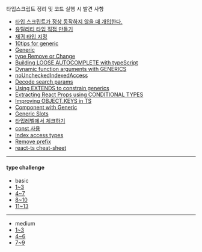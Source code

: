 타입스크립트 정리 및 코드 실행 시 발견 사항

- [타입 스크립트가 정상 동작하지 않을 때 개입한다.](./pages/2024-09-16.md)
- [유틸리티 타입 직접 만들기](./pages/2024-09-20.md)
- [재귀 타입 지정](./pages/2024-09-23.md)
- [10tips for generic](./pages/10tipsForGeneric.ts)
- [Generic](./pages/Generic.md)
- [type Remove or Change](./pages/typeRemoveOrChange.md)
- [Building LOOSE AUTOCOMPLETE with typeScript](./pages/looseAutoComplete.md)
- [Dynamic function arguments with GENERICS](./pages/dynamicfunctionWithGenerics.md)
- [noUncheckedIndexedAccess](./pages/noUncheckedIndexedAccess.md)
- [Decode search params](./pages/decodeSearchParams.md)
- [Using EXTENDS to constrain generics](./pages/usingExtneds.md)
- [Extracting React Props using CONDITIONAL TYPES](./pages/ExtractingReactProps.md)
- [Improving OBJECT.KEYS in TS](./pages/ObjectKeys.md)
- [Component with Generic](./pages/ComponentWithGeneric.md)
- [Generic Slots](./pages/GenericSlots.md)
- [타입레벨에서 체크하기](./pages/DeepPartial.md)
- [const 사용](./pages/const.md)
- [Index access types](./pages/indexAccessType.md)
- [Remove prefix](./pages/RemovePrefix.md)
- [react-ts cheat-sheet](https://react-typescript-cheatsheet.netlify.app/docs/basic/getting-started/basic_type_example)

---

#### type challenge

- basic
- [1~3](./challenge/basic1~3.md)
- [4~7](./challenge/basic4~7.md)
- [8~10](./challenge/basic8~10.md)
- [11~13](./challenge/basic11~13.md)

---

- medium
- [1~3](./challenge/medium1~3.md)
- [4~6](./challenge/medium4~6.md)
- [7~9](./challenge/medium7~9.md)

